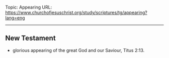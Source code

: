 Topic: Appearing
URL: https://www.churchofjesuschrist.org/study/scriptures/tg/appearing?lang=eng

---

## New Testament

- glorious appearing of the great God and our Saviour, Titus 2:13.

